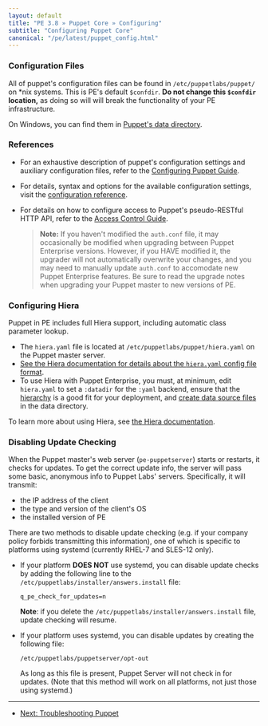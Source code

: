 ```yaml
---
layout: default
title: "PE 3.8 » Puppet Core » Configuring"
subtitle: "Configuring Puppet Core"
canonical: "/pe/latest/puppet_config.html"
---
```


### Configuration Files

All of puppet's configuration files can be found in `/etc/puppetlabs/puppet/` on *nix systems. This is PE's default `$confdir`. **Do not change this `$confdir` location,** as doing so will will break the functionality of your PE infrastructure.

On Windows, you can find them in [Puppet's data directory](/guides/install_puppet/install_windows.html#data-directory).

### References

- For an exhaustive description of puppet's configuration settings and auxiliary configuration files, refer to the [Configuring Puppet Guide](/guides/configuring.html).
- For details, syntax and options for the available configuration settings, visit the [configuration reference](/references/3.7.latest/configuration.html).
- For details on how to configure access to Puppet's pseudo-RESTful HTTP API, refer to the [Access Control Guide](/guides/rest_auth_conf.html).

    > **Note:** If you haven't modified the `auth.conf` file, it may occasionally be modified when upgrading between Puppet Enterprise versions. However, if you HAVE modified it, the upgrader will not automatically overwrite your changes, and you may need to manually update `auth.conf` to accomodate new Puppet Enterprise features. Be sure to read the upgrade notes when upgrading your Puppet master to new versions of PE.

### Configuring Hiera

Puppet in PE includes full Hiera support, including automatic class parameter lookup.

* The `hiera.yaml` file is located at `/etc/puppetlabs/puppet/hiera.yaml` on the Puppet master server.
* [See the Hiera documentation for details about the `hiera.yaml` config file format](/hiera/1/configuring.html).
* To use Hiera with Puppet Enterprise, you must, at minimum, edit `hiera.yaml` to set a `:datadir` for the `:yaml` backend, ensure that the [hierarchy](/hiera/1/hierarchy.html) is a good fit for your deployment, and [create data source files](/hiera/1/data_sources.html) in the data directory.

To learn more about using Hiera, see [the Hiera documentation](/hiera/1).

### Disabling Update Checking

When the Puppet master's web server (`pe-puppetserver`) starts or restarts, it checks for updates. To get the correct update info, the server will pass some basic, anonymous info to Puppet Labs' servers. Specifically, it will transmit:

* the IP address of the client
* the type and version of the client's OS
* the installed version of PE

There are two methods to disable update checking (e.g. if your company policy forbids transmitting this information), one of which is specific to platforms using systemd (currently RHEL-7 and SLES-12 only).

* If your platform **DOES NOT** use systemd, you can disable update checks by adding the following line to the `/etc/puppetlabs/installer/answers.install` file:

    `q_pe_check_for_updates=n`

   **Note**: if you delete the `/etc/puppetlabs/installer/answers.install` file, update checking will resume.

* If your platform uses systemd, you can disable updates by creating the following file:

    `/etc/puppetlabs/puppetserver/opt-out`

  As long as this file is present, Puppet Server will not check in for updates. (Note that this method will work on all platforms, not just those using systemd.)


* * *

- [Next: Troubleshooting Puppet](./trouble_puppet.html)



